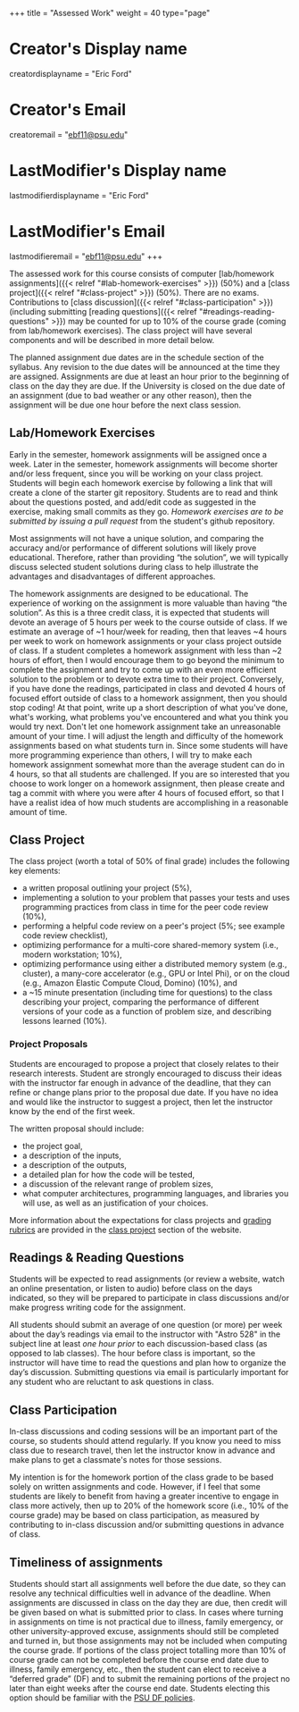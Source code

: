 +++
title = "Assessed Work"
weight = 40
type="page"

# Creator's Display name
creatordisplayname = "Eric Ford"
# Creator's Email
creatoremail = "ebf11@psu.edu"
# LastModifier's Display name
lastmodifierdisplayname = "Eric Ford"
# LastModifier's Email
lastmodifieremail = "ebf11@psu.edu"
+++

The assessed work for this course consists of computer [lab/homework assignments]({{< relref "#lab-homework-exercises" >}}) (50%) and a [class project]({{< relref "#class-project" >}}) (50%).  There are no exams.  Contributions to [class discussion]({{< relref "#class-participation" >}}) (including submitting [reading questions]({{< relref "#readings-reading-questions" >}}) may be counted for up to 10% of the course grade (coming from lab/homework exercises). The class project will have several components and will be described in more detail below.  

The planned assignment due dates are in the schedule section of the syllabus.  Any revision to the due dates will be announced at the time they are assigned.  Assignments are due at least an hour prior to the beginning of class on the day they are due.  If the University is closed on the due date of an assignment (due to bad weather or any other reason), then the assignment will be due one hour before the next class session.  


## Lab/Homework Exercises
Early in the semester, homework assignments will be assigned once a week.  Later in the semester, homework assignments will become shorter and/or less frequent, since you will be working on your class project.  Students will begin each homework exercise by following a link that will create a clone of the starter git repository.  Students are to read and think about the questions posted, and add/edit code as suggested in the exercise, making small commits as they go.   _Homework exercises are to be submitted by issuing a pull request_ from the student's github repository.

Most assignments will not have a unique solution, and comparing the accuracy and/or performance of different solutions will likely prove educational.  Therefore, rather than providing “the solution”, we will typically discuss selected student solutions during class to help illustrate the advantages and disadvantages of different approaches.  

The homework assignments are designed to be educational.  The experience of working on the assignment is more valuable than having “the solution”.  As this is a three credit class, it is expected that students will devote an average of 5 hours per week to the course outside of class.  If we estimate an average of ~1 hour/week for reading, then that leaves ~4 hours per week to work on homework assignments or your class project outside of class.  If a student completes a homework assignment with less than ~2 hours of effort, then I would encourage them to go beyond the minimum to complete the assignment and try to come up with an even more efficient solution to the problem or to devote extra time to their project.  Conversely, if you have done the readings, participated in class and devoted 4 hours of focused effort outside of class to a homework assignment, then you should stop coding!  At that point, write up a short description of what you've done, what's working, what problems you've encountered and what you think you would try next.  Don't let one homework assignment take an unreasonable amount of your time.  I will adjust the length and difficulty of the homework assignments based on what students turn in.  Since some students will have more programming experience than others, I will try to make each homework assignment somewhat more than the average student can do in 4 hours, so that all students are challenged.  If you are so interested that you choose to work longer on a homework assignment, then please create and tag a commit with where you were after 4 hours of focused effort, so that I have a realist idea of how much students are accomplishing in a reasonable amount of time.  

## Class Project
The class project (worth a total of 50% of final grade) includes the following key elements:

- a written proposal outlining your project (5%), 
- implementing a solution to your problem that passes your tests and uses programming practices from class in time for the peer code review (10%), 
- performing a helpful code review on a peer's project (5%; see example code review checklist), 
- optimizing performance for a multi-core shared-memory system (i.e., modern workstation; 10%), 
- optimizing performance using either a distributed memory system (e.g., cluster), a many-core accelerator (e.g., GPU or Intel Phi), or on the cloud (e.g., Amazon Elastic Compute Cloud, Domino) (10%), and 
- a ~15 minute presentation (including time for questions) to the class describing your project, comparing the performance of different versions of your code as a function of problem size, and describing lessons learned (10%).  

### Project Proposals
Students are encouraged to propose a project that closely relates to their research interests.  Student are strongly encouraged to discuss their ideas with the instructor far enough in advance of the deadline, that they can refine or change plans prior to the proposal due date.  If you have no idea and would like the instructor to suggest a project, then let the instructor know by the end of the first week.  

The written proposal should include:

- the project goal, 
- a description of the inputs, 
- a description of the outputs, 
- a detailed plan for how the code will be tested, 
- a discussion of the relevant range of problem sizes, 
- what computer architectures, programming languages, and libraries you will use, as well as an justification of your choices.  

More information about the expectations for class projects and [grading rubrics](../project/rubrics) are provided in the [class project](../project) section of the website.


## Readings & Reading Questions
Students will be expected to read assignments (or review a website, watch an online presentation, or listen to audio) before class on the days indicated, so they will be prepared to participate in class discussions and/or make progress writing code for the assignment.  

All students should submit an average of one question (or more) per week about the day’s readings via email to the instructor with "Astro 528" in the subject line at least _one hour prior_ to each discussion-based class (as opposed to lab classes).  The hour before class is important, so the instructor will have time to read the questions and plan how to organize the day’s discussion.  Submitting questions via email is particularly important for any student who are reluctant to ask questions in class.  

 
## Class Participation
In-class discussions and coding sessions will be an important part of the course, so students should attend regularly.  If you know you need to miss class due to research travel, then let the instructor know in advance and make plans to get a classmate's notes for those sessions. 

My intention is for the homework portion of the class grade to be based solely on written assignments and code.  However, if I feel that some students are likely to benefit from having a greater incentive to engage in class more actively, then up to 20% of the homework score (i.e., 10% of the course grade) may be based on class participation, as measured by contributing to in-class discussion and/or submitting questions in advance of class.  

## Timeliness of assignments
Students should start all assignments well before the due date, so they can resolve any technical difficulties well in advance of the deadline.  When assignments are discussed in class on the day they are due, then credit will be given based on what is submitted prior to class.  In cases where turning in assignments on time is not practical due to illness, family emergency, or other university-approved excuse, assignments should still be completed and turned in, but those assignments may not be included when computing the course grade.  If portions of the class project totalling more than 10% of course grade can not be completed before the course end date due to illness, family emergency, etc., then the student can elect to receive a “deferred grade” (DF) and to submit the remaining portions of the project no later than eight weeks after the course end date.  Students electing this option should be familiar with the [PSU DF policies](http://handbook.psu.edu/content/deferred-grade).

